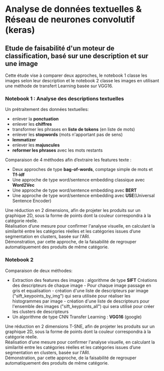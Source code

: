 # Analyse de données textuelles & Réseau de neurones convolutif (keras) 

## Etude de faisabilité d'un moteur de classification, basé sur une description et sur une image

Cette étude vise à comparer deux approches, le notebook 1 classe les images selon leur description et le notebook 2 classe les images en utilisant une méthode de transfert Learning basée sur VGG16.

### Notebook 1 : Analyse des descriptions textuelles 

Un prétraitement des données textuelles:
- enlever la **ponctuation**
- enlever les **chiffres**
- transformer les phrases en **liste de tokens** (en liste de mots)
- enlever les **stopwords** (mots n'apportant pas de sens)
- **lemmatizer**
- enlever les **majuscules**
- **reformer les phrases** avec les mots restants

Comparaison de 4 méthodes afin d’extraire les features texte : 
- Deux approches de type **bag-of-words**, comptage simple de mots et **Tf-idf** 
- Une approche de type word/sentence embedding classique avec **Word2Vec**
- Une approche de type word/sentence embedding avec **BERT** 
- Une approche de type word/sentence embedding avec **USE**(Universal Sentence Encoder)
  
Une réduction en 2 dimensions, afin de projeter les produits sur un graphique 2D, sous la forme de points dont la couleur correspondra à la catégorie réelle.       
Réalisation d’une mesure pour confirmer l'analyse visuelle, en calculant la similarité entre les catégories réelles et les catégories issues d’une segmentation en clusters, basée sur l'ARI.   
Démonstration, par cette approche, de la faisabilité de regrouper automatiquement des produits de même catégorie.

### Notebook 2

Comparaison de deux méthodes:
- Extraction des features des images : algorithme de type **SIFT**
   Créations des descripteurs de chaque image
      - Pour chaque image passage en gris et equalisation
      - création d'une liste de descripteurs par image ("sift_keypoints_by_img") qui sera utilisée pour réaliser les histogrammes par image
      - création d'une liste de descripteurs pour l'ensemble des images ("sift_keypoints_all") qui sera utilisé pour créer les clusters de descripteurs
- Un algorithme de type CNN Transfer Learning : **VGG16** (google)

Une réduction en 2 dimensions T-SNE, afin de projeter les produits sur un graphique 2D, sous la forme de points dont la couleur correspondra à la catégorie réelle.      
Réalisation d’une mesure pour confirmer l'analyse visuelle, en calculant la similarité entre les catégories réelles et les catégories issues d’une segmentation en clusters, basée sur l'ARI.   
Démonstration, par cette approche, de la faisabilité de regrouper automatiquement des produits de même catégorie.






